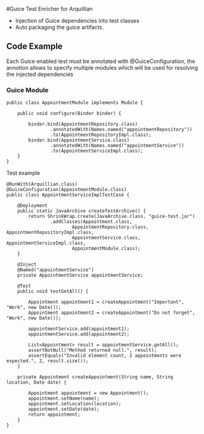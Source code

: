 #Guice Test Enricher for Arquillian

* Injection of Guice dependencies into test classes
* Auto packaging the guice artifacts.

## Code Example

Each Guice enabled test must be annotated with @GuiceConfiguration, the annotion allows to specify
multiple modules which will be used for resolving the injected dependencies

### Guice Module

```
public class AppointmentModule implements Module {

    public void configure(Binder binder) {

        binder.bind(AppointmentRepository.class)
                .annotatedWith(Names.named("appointmentRepository"))
                .to(AppointmentRepositoryImpl.class);
        binder.bind(AppointmentService.class)
                .annotatedWith(Names.named("appointmentService"))
                .to(AppointmentServiceImpl.class);
    }
}
```

Test example

```
@RunWith(Arquillian.class)
@GuiceConfiguration(AppointmentModule.class)
public class AppointmentServiceImplTestCase {

    @Deployment
    public static JavaArchive createTestArchive() {
        return ShrinkWrap.create(JavaArchive.class, "guice-test.jar")
                .addClasses(Appointment.class,
                        AppointmentRepository.class, AppointmentRepositoryImpl.class,
                        AppointmentService.class, AppointmentServiceImpl.class,
                        AppointmentModule.class);
    }

    @Inject
    @Named("appointmentService")
    private AppointmentService appointmentService;

    @Test
    public void testGetAll() {

        Appointment appointment1 = createAppointment("Important", "Work", new Date());
        Appointment appointment2 = createAppointment("Do not forget", "Work", new Date());

        appointmentService.add(appointment1);
        appointmentService.add(appointment2);

        List<Appointment> result = appointmentService.getAll();
        assertNotNull("Method returned null.", result);
        assertEquals("Invalid element count, 2 appointments were expected.", 2, result.size());
    }

    private Appointment createAppointment(String name, String location, Date date) {

        Appointment appointment = new Appointment();
        appointment.setName(name);
        appointment.setLocation(location);
        appointment.setDate(date);
        return appointment;
    }
}
```